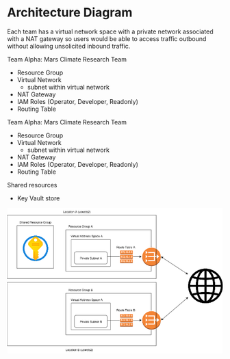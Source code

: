 # Architecture Diagram

Each team has a virtual network space with a private network associated with a NAT gateway so users would be able to access traffic outbound without allowing unsolicited inbound traffic.

Team Alpha: Mars Climate Research Team
- Resource Group
- Virtual Network
    - subnet within virtual network
- NAT Gateway
- IAM Roles (Operator, Developer, Readonly)
- Routing Table

Team Alpha: Mars Climate Research Team
- Resource Group
- Virtual Network
    - subnet within virtual network
- NAT Gateway
- IAM Roles (Operator, Developer, Readonly)
- Routing Table

Shared resources
- Key Vault store

![Network diagram](networkdiagram.png)